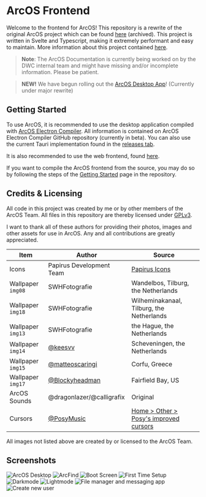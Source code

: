 # ArcOS Frontend

Welcome to the frontend for ArcOS! This repository is a rewrite of the original ArcOS project which can be found [here](https://github.com/IzK-ArcOS/ArcOS-Environment) (archived). This project is written in Svelte and Typescript, making it extremely performant and easy to maintain. More information about this project contained [here](https://github.com/IzK-ArcOS?view_as=public).

> **Note**: The ArcOS Documentation is currently being worked on by the DWC internal team and might have missing and/or incomplete information. Please be patient.

> **NEW!** We have begun rolling out the [ArcOS Desktop App](https://github.com/IzK-ArcOS/ArcOS-Frontend/releases)! (Currently under major rewrite)

## Getting Started

To use ArcOS, it is recommended to use the desktop application compiled with [ArcOS Electron Compiler](https://github.com/IzK-ArcOS/ArcOS-Electron-Compiler). All information is contained on ArcOS Electron Compiler GitHub repository (currently in beta). You can also use the current Tauri implementation found in the [releases tab](https://github.com/IzK-ArcOS/ArcOS-Frontend/releases/).

It is also recommended to use the web frontend, found [here](https://izk-arcos.nl/web/).

If you want to compile the ArcOS frontend from the source, you may do so by following the steps of the [Getting Started](docs/Getting%20Started.md) page in the repository.

## Credits & Licensing

All code in this project was created by me or by other members of the ArcOS Team. All files in this repository are thereby licensed under [GPLv3](./LICENSE).

I want to thank all of these authors for providing their photos, images and other assets for use in ArcOS. Any and all contributions are greatly appreciated. 

| Item                | Author                                                   | Source                                    |
| ------------------- | -------------------------------------------------------- | ----------------------------------------- |
| Icons               | Papirus Development Team                                 | [Papirus Icons](https://github.com/PapirusDevelopmentTeam/papirus-icon-theme) |
| Wallpaper `img08`   | SWHFotografie                                            | Wandelbos, Tilburg, the Netherlands       |
| Wallpaper `img18`   | SWHFotografie                                            | Wilheminakanaal, Tilburg, the Netherlands |
| Wallpaper `img13`   | SWHFotografie                                            | the Hague, the Netherlands                |
| Wallpaper `img14`   | [@keesvv](https://github.com/keesvv)                     | Scheveningen, the Netherlands             |
| Wallpaper `img15`   | [@matteoscaringi](https://github.com/matteoscaringi)     | Corfu, Greece                             |
| Wallpaper `img17`   | [@Blockyheadman](https://github.com/matteoscaringi)      | Fairfield Bay, US                         |
| ArcOS Sounds        | @dragonlazer/@calligrafix                                | Original                                  |
| Cursors             | [@PosyMusic](https://www.youtube.com/@PosyMusic)         | [Home > Other > Posy's improved cursors](http://www.michieldb.nl/other/cursors/) |

All images not listed above are created by or licensed to the ArcOS Team.

## Screenshots

![ArcOS Desktop](https://user-images.githubusercontent.com/76709090/223267524-aca68c8f-dcd2-4e27-99b7-8d6442ba2fc3.png)
![ArcFind](https://user-images.githubusercontent.com/76709090/223268177-4ef2be20-8f40-4401-9fd5-841f1236c827.png)
![Boot Screen](https://user-images.githubusercontent.com/76709090/223268411-da2675e1-03ec-4e34-b3cc-e14e02a29402.png)
![First Time Setup](https://user-images.githubusercontent.com/76709090/223268591-4b1ec5f8-9277-4f36-82d9-0051adbf7931.png)
![Darkmode](https://user-images.githubusercontent.com/76709090/223270165-513f63ad-0eec-4c66-a3dc-e353d057dddd.png)
![Lightmode](https://user-images.githubusercontent.com/76709090/223270414-c3f137a6-7feb-43e0-a556-9051098c01b9.png)
![File manager and messaging app](https://user-images.githubusercontent.com/76709090/223271853-cb539319-fb3b-479b-a4aa-c62ecd3d737e.png)
![Create new user](https://user-images.githubusercontent.com/76709090/223274923-8cde40bf-7960-4940-b917-cc42538efaff.png)

